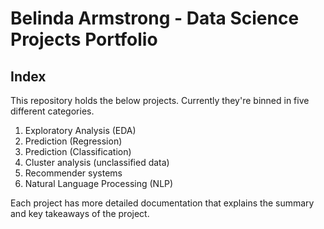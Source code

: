 # Belinda Armstrong - Data Science Projects Portfolio

## Index
This repository holds the below projects. Currently they're binned in five different categories.

1. Exploratory Analysis (EDA)
2. Prediction (Regression)
3. Prediction (Classification)
4. Cluster analysis (unclassified data)
5. Recommender systems
6. Natural Language Processing (NLP)

Each project has more detailed documentation that explains the summary and key takeaways of the project.
